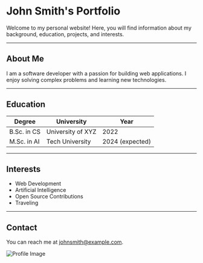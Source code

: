 # John Smith's Portfolio

Welcome to my personal website! Here, you will find information about my background, education, projects, and interests.

---

## About Me

I am a software developer with a passion for building web applications. I enjoy solving complex problems and learning new technologies.

---

## Education

| Degree        | University           | Year        |
|---------------|----------------------|-------------|
| B.Sc. in CS   | University of XYZ    | 2022        |
| M.Sc. in AI   | Tech University      | 2024 (expected) |

---

## Interests

- Web Development
- Artificial Intelligence
- Open Source Contributions
- Traveling

---

## Contact

You can reach me at [johnsmith@example.com](mailto:johnsmith@example.com).

![Profile Image](https://via.placeholder.com/150)
